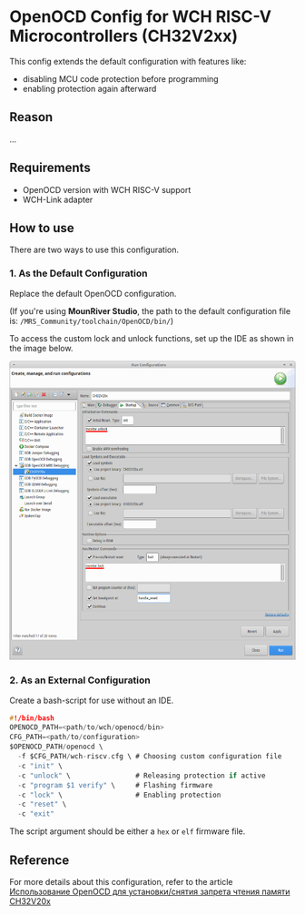 # OpenOCD Config for WCH RISC-V Microcontrollers (CH32V2xx)

This config extends the default configuration with features like:
- disabling MCU code protection before programming
- enabling protection again afterward

## Reason

...

## Requirements

- OpenOCD version with WCH RISC-V support
- WCH-Link adapter

## How to use

There are two ways to use this configuration.

### 1. As the Default Configuration

Replace the default OpenOCD configuration.

(If you're using **MounRiver Studio**, the path to the default configuration file is: `/MRS_Community/toolchain/OpenOCD/bin/`)

To access the custom lock and unlock functions, set up the IDE as shown in the image below.

![](https://github.com/bvchirkov/imgs/blob/main/MRS_RunConfigurations_Ext.png)

### 2. As an External Configuration

Create a bash-script for use without an IDE.

``` c
#!/bin/bash
OPENOCD_PATH=<path/to/wch/openocd/bin>
CFG_PATH=<path/to/configuration>
$OPENOCD_PATH/openocd \
  -f $CFG_PATH/wch-riscv.cfg \ # Choosing custom configuration file
  -c "init" \
  -c "unlock" \                # Releasing protection if active
  -c "program $1 verify" \     # Flashing firmware
  -c "lock" \                  # Enabling protection
  -c "reset" \
  -c "exit"
```

The script argument should be either a `hex` or `elf` firmware file.

## Reference

For more details about this configuration, refer to the article [Использование OpenOCD для установки/снятия запрета чтения памяти CH32V20x](https://habr.com/ru/articles/864344/)
